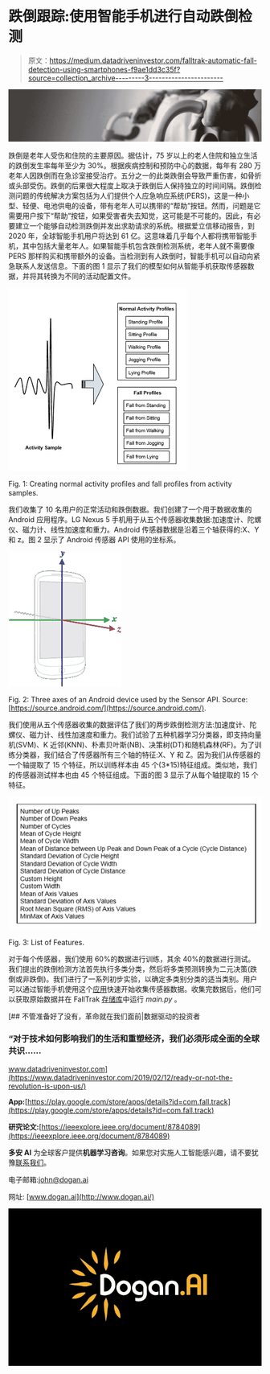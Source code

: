# 跌倒跟踪:使用智能手机进行自动跌倒检测

> 原文：<https://medium.datadriveninvestor.com/falltrak-automatic-fall-detection-using-smartphones-f9ae1dd3c35f?source=collection_archive---------3----------------------->

![](img/fa15084498812f0ba80f998896527357.png)

跌倒是老年人受伤和住院的主要原因。据估计，75 岁以上的老人住院和独立生活的跌倒发生率每年至少为 30%。根据疾病控制和预防中心的数据，每年有 280 万老年人因跌倒而在急诊室接受治疗。五分之一的此类跌倒会导致严重伤害，如骨折或头部受伤。跌倒的后果很大程度上取决于跌倒后人保持独立的时间间隔。跌倒检测问题的传统解决方案包括为人们提供个人应急响应系统(PERS)，这是一种小型、轻便、电池供电的设备，带有老年人可以携带的“帮助”按钮。然而，问题是它需要用户按下“帮助”按钮，如果受害者失去知觉，这可能是不可能的。因此，有必要建立一个能够自动检测跌倒并发出求助请求的系统。根据爱立信移动报告，到 2020 年，全球智能手机用户将达到 61 亿。这意味着几乎每个人都将携带智能手机，其中包括大量老年人。如果智能手机包含跌倒检测系统，老年人就不需要像 PERS 那样购买和携带额外的设备。当检测到有人跌倒时，智能手机可以自动向紧急联系人发送信息。下面的图 1 显示了我们的模型如何从智能手机获取传感器数据，并将其转换为不同的活动配置文件。

![](img/4acc535f24b874430f3407482d2f6d2d.png)

Fig. 1: Creating normal activity proﬁles and fall proﬁles from activity samples.

我们收集了 10 名用户的正常活动和跌倒数据。我们创建了一个用于数据收集的 Android 应用程序。LG Nexus 5 手机用于从五个传感器收集数据:加速度计、陀螺仪、磁力计、线性加速度和重力。Android 传感器数据是沿着三个轴获得的:X、Y 和 z。图 2 显示了 Android 传感器 API 使用的坐标系。

![](img/42dca232eb5ebf67c3081075a57c8c62.png)

Fig. 2: Three axes of an Android device used by the Sensor API. Source: [https://source.android.com/](https://source.android.com/).

我们使用从五个传感器收集的数据评估了我们的两步跌倒检测方法:加速度计、陀螺仪、磁力计、线性加速度和重力。我们试验了五种机器学习分类器，即支持向量机(SVM)、K 近邻(KNN)、朴素贝叶斯(NB)、决策树(DT)和随机森林(RF)。为了训练分类器，我们结合了传感器所有三个轴的特征:X、Y 和 Z。因为我们从传感器的一个轴提取了 15 个特征，所以训练样本由 45 个(3*15)特征组成。类似地，我们的传感器测试样本也由 45 个特征组成。下面的图 3 显示了从每个轴提取的 15 个特征。

![](img/79c43588a97e6ff159103866329c8d08.png)

Fig. 3: List of Features.

对于每个传感器，我们使用 60%的数据进行训练，其余 40%的数据进行测试。我们提出的跌倒检测方法首先执行多类分类，然后将多类预测转换为二元决策(跌倒或非跌倒)。我们进行了一系列初步实验，以确定多类别分类的适当类别。用户可以通过智能手机使用这个[应用](https://github.com/doganai/Android-Sensor-Collection)快速开始收集传感器数据。收集完数据后，他们可以获取原始数据并在 FallTrak [存储库](http://www.falltrak.com)中运行 *main.py* 。

[](https://www.datadriveninvestor.com/2019/02/12/ready-or-not-the-revolution-is-upon-us/) [## 不管准备好了没有，革命就在我们面前|数据驱动的投资者

### “对于技术如何影响我们的生活和重塑经济，我们必须形成全面的全球共识……

www.datadriveninvestor.com](https://www.datadriveninvestor.com/2019/02/12/ready-or-not-the-revolution-is-upon-us/) 

**App:**[https://play.google.com/store/apps/details?id=com.fall.track](https://play.google.com/store/apps/details?id=com.fall.track)

**研究论文:**[https://ieeexplore.ieee.org/document/8784089](https://ieeexplore.ieee.org/document/8784089)

**多安 AI** 为全球客户提供**机器学习咨询**。如果您对实施人工智能感兴趣，请不要犹豫[联系我们](http://www.dogan.ai/)。

电子邮箱:john@dogan.ai

网址: [www.dogan.ai](http://www.dogan.ai/)

![](img/082a173de5617f29cab99ad1f4618c4c.png)